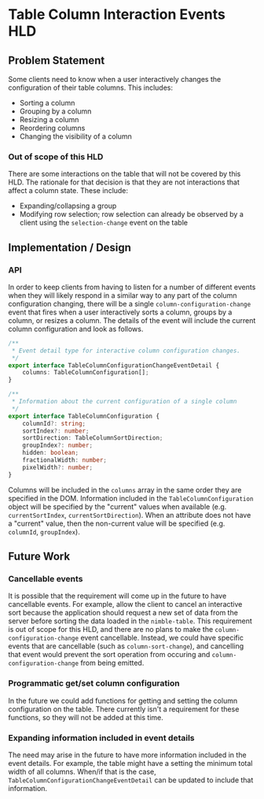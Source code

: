 # Table Column Interaction Events HLD

## Problem Statement

Some clients need to know when a user interactively changes the configuration of their table columns. This includes:

- Sorting a column
- Grouping by a column
- Resizing a column
- Reordering columns
- Changing the visibility of a column

### Out of scope of this HLD

There are some interactions on the table that will not be covered by this HLD. The rationale for that decision is that they are not interactions that affect a column state. These include:

- Expanding/collapsing a group
- Modifying row selection; row selection can already be observed by a client using the `selection-change` event on the table

## Implementation / Design

### API

In order to keep clients from having to listen for a number of different events when they will likely respond in a similar way to any part of the column configuration changing, there will be a single `column-configuration-change` event that fires when a user interactively sorts a column, groups by a column, or resizes a column. The details of the event will include the current column configuration and look as follows.

```ts
/**
 * Event detail type for interactive column configuration changes.
 */
export interface TableColumnConfigurationChangeEventDetail {
    columns: TableColumnConfiguration[];
}

/**
 * Information about the current configuration of a single column
 */
export interface TableColumnConfiguration {
    columnId?: string;
    sortIndex?: number;
    sortDirection: TableColumnSortDirection;
    groupIndex?: number;
    hidden: boolean;
    fractionalWidth: number;
    pixelWidth?: number;
}
```

Columns will be included in the `columns` array in the same order they are specified in the DOM. Information included in the `TableColumnConfiguration` object will be specified by the "current" values when available (e.g. `currentSortIndex`, `currentSortDirection`). When an attribute does not have a "current" value, then the non-current value will be specified (e.g. `columnId`, `groupIndex`).

## Future Work

### Cancellable events

It is possible that the requirement will come up in the future to have cancellable events. For example, allow the client to cancel an interactive sort because the application should request a new set of data from the server before sorting the data loaded in the `nimble-table`. This requirement is out of scope for this HLD, and there are no plans to make the `column-configuration-change` event cancellable. Instead, we could have specific events that are cancellable (such as `column-sort-change`), and cancelling that event would prevent the sort operation from occuring and `column-configuration-change` from being emitted.

### Programmatic get/set column configuration

In the future we could add functions for getting and setting the column configuration on the table. There currently isn't a requirement for these functions, so they will not be added at this time.

### Expanding information included in event details

The need may arise in the future to have more information included in the event details. For example, the table might have a setting the minimum total width of all columns. When/if that is the case, `TableColumnConfigurationChangeEventDetail` can be updated to include that information.
